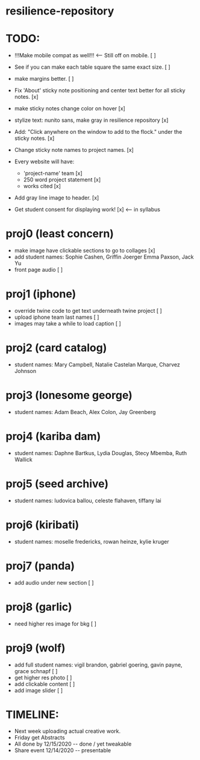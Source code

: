 # resilience-repository

TODO:
=====

- !!!Make mobile compat as well!!! <-- Still off on mobile. [ ]
- See if you can make each table square the same exact size. [ ]
- make margins better. [ ]   
- Fix 'About' sticky note positioning and center text better for all sticky notes. [x]

- make sticky notes change color on hover [x]
- stylize text: nunito sans, make gray in resilience repository [x]
- Add: "Click anywhere on the window to add to the flock." under the sticky notes. [x]
- Change sticky note names to project names. [x]
- Every website will have:
	- 'project-name' team [x]
	- 250 word project statement [x]
	- works cited [x]
- Add gray line image to header. [x]

* Get student consent for displaying work! [x] <-- in syllabus

proj0 (least concern)
=====
- make image have clickable sections to go to collages [x]
- add student names: Sophie Cashen, Griffin Joerger Emma Paxson, Jack Yu
- front page audio [ ]

proj1 (iphone)
==============
- override twine code to get text underneath twine project [ ]
- upload iphone team last names [ ]
- images may take a while to load caption [ ]

proj2 (card catalog)
=====
- student names: Mary Campbell, Natalie Castelan Marque, Charvez Johnson

proj3 (lonesome george)
=====
- student names: Adam Beach, Alex Colon, Jay Greenberg

proj4 (kariba dam)
=====
- student names: Daphne Bartkus, Lydia Douglas, Stecy Mbemba, Ruth Wallick

proj5 (seed archive)
=====
- student names: ludovica ballou, celeste flahaven, tiffany lai

proj6 (kiribati)
=====
- student names: moselle fredericks, rowan heinze, kylie kruger

proj7 (panda)
=====
- add audio under new section [ ]

proj8 (garlic)
=====
- need higher res image for bkg [ ]

proj9 (wolf)
=====
- add full student names: vigil brandon, gabriel goering, gavin payne, grace schnapf [ ]
- get higher res photo [ ]
- add clickable content [ ]
- add image slider [ ]

TIMELINE:
=========

- Next week uploading actual creative work.
- Friday get Abstracts
- All done by 12/15/2020 -- done / yet tweakable
- Share event 12/14/2020 -- presentable 
